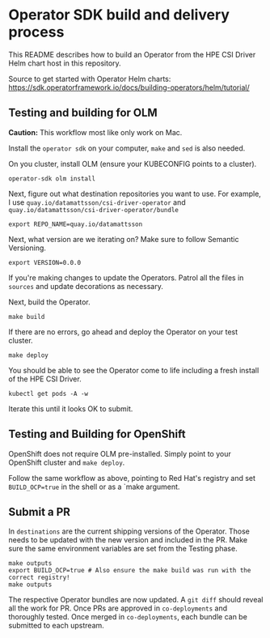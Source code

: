# Operator SDK build and delivery process

This README describes how to build an Operator from the HPE CSI Driver Helm chart host in this repository.

Source to get started with Operator Helm charts: https://sdk.operatorframework.io/docs/building-operators/helm/tutorial/

## Testing and building for OLM

**Caution:** This workflow most like only work on Mac.

Install the `operator sdk` on your computer, `make` and `sed` is also needed.

On you cluster, install OLM (ensure your KUBECONFIG points to a cluster).

```
operator-sdk olm install
```

Next, figure out what destination repositories you want to use. For example, I use `quay.io/datamattsson/csi-driver-operator` and `quay.io/datamattsson/csi-driver-operator/bundle`

```
export REPO_NAME=quay.io/datamattsson
```

Next, what version are we iterating on? Make sure to follow Semantic Versioning.

```
export VERSION=0.0.0
```

If you're making changes to update the Operators. Patrol all the files in `sources` and update decorations as necessary.

Next, build the Operator.

```
make build
```

If there are no errors, go ahead and deploy the Operator on your test cluster.

```
make deploy
```

You should be able to see the Operator come to life including a fresh install of the HPE CSI Driver.

```
kubectl get pods -A -w
```

Iterate this until it looks OK to submit.

## Testing and Building for OpenShift

OpenShift does not require OLM pre-installed. Simply point to your OpenShift cluster and `make deploy`.

Follow the same workflow as above, pointing to Red Hat's registry and set `BUILD_OCP=true` in the shell or as a `make argument.

## Submit a PR

In `destinations` are the current shipping versions of the Operator. Those needs to be updated with the new version and included in the PR. Make sure the same environment variables are set from the Testing phase.

```
make outputs
export BUILD_OCP=true # Also ensure the make build was run with the correct registry!
make outputs
```

The respective Operator bundles are now updated. A `git diff` should reveal all the work for PR. Once PRs are approved in `co-deployments` and thoroughly tested. Once merged in `co-deployments`, each bundle can be submitted to each upstream.
